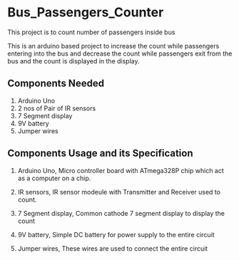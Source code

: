 # Bus_Passengers_Counter

This project is to count number of passengers inside bus  

This is an arduino based project to increase the count while passengers entering into the bus and decrease the count while passengers exit from the bus and the count is displayed in the display.

## Components Needed
1. Arduino Uno
2. 2 nos of Pair of IR sensors
3. 7 Segment display
4. 9V battery
5. Jumper wires

## Components Usage and its Specification

1. Arduino Uno,
  Micro controller board with ATmega328P chip which act as a computer on a chip.

2. IR sensors,
  IR sensor modeule with Transmitter and Receiver used to count.

3. 7 Segment display,
  Common cathode 7 segment display to display the count 
  
4. 9V battery,
  Simple DC battery for power supply to the entire circuit 
  
5. Jumper wires,
  These wires are used to connect the entire circuit
